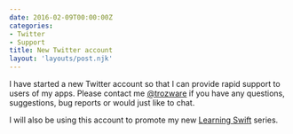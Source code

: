 ```yaml
---
date: 2016-02-09T00:00:00Z
categories:
- Twitter
- Support
title: New Twitter account
layout: 'layouts/post.njk'
---
```


I have started a new Twitter account so that I can provide rapid support to
users of my apps. Please contact me [@trozware][1] if you have any questions,
suggestions, bug reports or would just like to chat.

I will also be using this account to promote my new [Learning Swift][2] series.

[1]: https://twitter.com/trozware
[2]: /post/2016-02-09-learning-swift-an-introduction/
